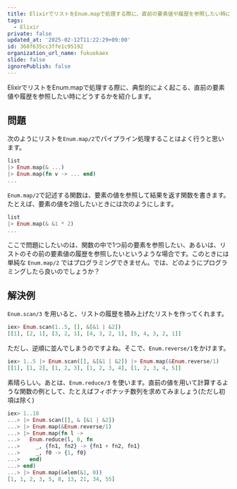```yaml
---
title: ElixirでリストをEnum.mapで処理する際に、直前の要素値や履歴を参照したい時にどうするか
tags:
  - Elixir
private: false
updated_at: '2025-02-12T11:22:29+09:00'
id: 368f635cc3ffe1c95192
organization_url_name: fukuokaex
slide: false
ignorePublish: false
---
```

ElixirでリストをEnum.mapで処理する際に、典型的によく起こる、直前の要素値や履歴を参照したい時にどうするかを紹介します。

## 問題

次のようにリストを`Enum.map/2`でパイプライン処理することはよく行うと思います。

```elixir
list
|> Enum.map(& ...)
|> Enum.map(fn v -> ... end)
...
```

`Enum.map/2`で記述する関数は、要素の値を参照して結果を返す関数を書きます。たとえば、要素の値を2倍したいときには次のようにします。

```elixir
list
|> Enum.map(& &1 * 2)
...
```

ここで問題にしたいのは、関数の中で1つ前の要素を参照したい、あるいは、リストのその前の要素値の履歴を参照したいというような場合です。このときには単純な `Enum.map/2` ではプログラミングできません。では、どのようにプログラミングしたら良いのでしょうか？

## 解決例

`Enum.scan/3` を用いると、リストの履歴を積み上げたリストを作ってくれます。

```elixir
iex> Enum.scan(1..5, [], &[&1 | &2])
[[1], [2, 1], [3, 2, 1], [4, 3, 2, 1], [5, 4, 3, 2, 1]]
```

ただし、逆順に並んでしまうのですよね。そこで、`Enum.reverse/1`をかけます。

```elixir
iex> 1..5 |> Enum.scan([], &[&1 | &2]) |> Enum.map(&Enum.reverse/1)
[[1], [1, 2], [1, 2, 3], [1, 2, 3, 4], [1, 2, 3, 4, 5]]
```

素晴らしい。あとは、`Enum.reduce/3` を使います。直前の値を用いて計算するような関数の例として、たとえばフィボナッチ数列を求めてみましょう(ただし初項は除く)

```elixir
iex> 1..10
...> |> Enum.scan([], & [&1 | &2])
...> |> Enum.map(&Enum.reverse/1)
...> |> Enum.map(fn l -> 
...>   Enum.reduce(l, 0, fn
...>     _, {fn1, fn2} -> {fn1 + fn2, fn1}
...>     _, f0 -> {1, f0}
...>   end)
...> end)
...> |> Enum.map(&elem(&1, 0))
[1, 1, 2, 3, 5, 8, 13, 21, 34, 55]
```

